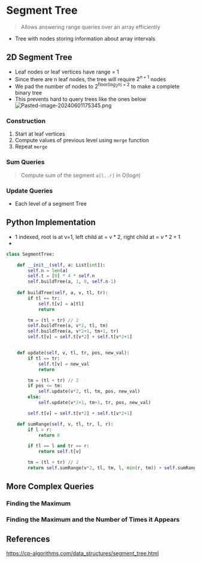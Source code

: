 # Segment Tree
> Allows answering range queries over an array efficiently
- Tree with nodes storing information about array intervals

## 2D Segment Tree 
- Leaf nodes or leaf vertices have range = 1
- Since there are n leaf nodes, the tree will require $2^{n+1}$ nodes
- We pad the number of nodes to $2^{\text{floor}({log_2{n})}+2}$ to make a complete binary tree
- This prevents hard to query trees like the ones below
![Pasted-image-20240601175345.png](</Pasted-image-20240601175345.png>)
### Construction
1. Start at leaf vertices
2. Compute values of previous level using `merge` function
3. Repeat `merge`

### Sum Queries
> Compute sum of the segment `a[l..r]` in O(log$n$)

### Update Queries
- Each level of a segment Tree

## Python Implementation
- 1 indexed, root is at v=1, left child at = $v*2$, right child at = $v*2+1$
- 
```python
class SegmentTree:

    def __init__(self, a: List[int]):
        self.n = len(a)
        self.t = [0] * 4 * self.n
        self.buildTree(a, 1, 0, self.n-1)
    
    def buildTree(self, a, v, tl, tr):
        if tl == tr:
            self.t[v] = a[tl]
            return

        tm = (tl + tr) // 2
        self.buildTree(a, v*2, tl, tm)
        self.buildTree(a, v*2+1, tm+1, tr)
        self.t[v] = self.t[v*2] + self.t[v*2+1]


    def update(self, v, tl, tr, pos, new_val):
        if tl == tr:
            self.t[v] = new_val
            return

        tm = (tl + tr) // 2
        if pos <= tm:
            self.update(v*2, tl, tm, pos, new_val)
        else:
            self.update(v*2+1, tm+1, tr, pos, new_val)

        self.t[v] = self.t[v*2] + self.t[v*2+1]

    def sumRange(self, v, tl, tr, l, r):
        if l > r:
            return 0

        if tl == l and tr == r:
            return self.t[v]

        tm = (tl + tr) // 2
        return self.sumRange(v*2, tl, tm, l, min(r, tm)) + self.sumRange(v*2+1, tm+1, tr, max(l, tm+1), r) 
```

## More Complex Queries
### Finding the Maximum

### Finding the Maximum and the Number of Times it Appears

## References
https://cp-algorithms.com/data_structures/segment_tree.html